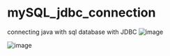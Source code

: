 # mySQL_jdbc_connection
connecting java with sql database with JDBC
![image](https://user-images.githubusercontent.com/84064039/134040710-b9961d94-f181-404a-8257-6908b0068dab.png)

![image](https://user-images.githubusercontent.com/84064039/134040778-4ddbe0a1-00ac-4ebc-bd3c-0685df5bb30a.png)
